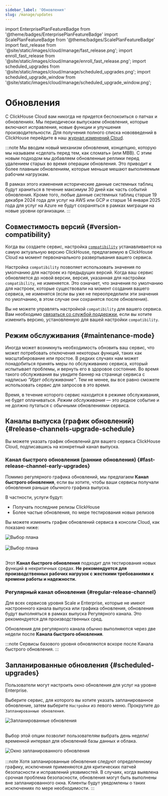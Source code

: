 ```yaml
---
sidebar_label: 'Обновления'
slug: /manage/updates
---
```


import EnterprisePlanFeatureBadge from '@theme/badges/EnterprisePlanFeatureBadge'
import ScalePlanFeatureBadge from '@theme/badges/ScalePlanFeatureBadge'
import fast_release from '@site/static/images/cloud/manage/fast_release.png';
import enroll_fast_release from '@site/static/images/cloud/manage/enroll_fast_release.png';
import scheduled_upgrades from '@site/static/images/cloud/manage/scheduled_upgrades.png';
import scheduled_upgrade_window from '@site/static/images/cloud/manage/scheduled_upgrade_window.png';


# Обновления

С ClickHouse Cloud вам никогда не придется беспокоиться о патчах и обновлениях. Мы периодически выпускаем обновления, которые включают исправления, новые функции и улучшения производительности. Для получения полного списка нововведений в ClickHouse перейдите в наш [журнал изменений Cloud](/cloud/reference/changelog.md).

:::note
Мы вводим новый механизм обновления, концепцию, которую мы называем «сделать перед тем, как сломать» (или MBB). С этим новым подходом мы добавляем обновленные реплики перед удалением старых во время операции обновления. Это приводит к более плавным обновлениям, которые меньше мешают выполняемым рабочим нагрузкам.

В рамках этого изменения исторические данные системных таблиц будут храниться в течение максимум 30 дней как часть событий обновления. Кроме того, любые данные системных таблиц старше 19 декабря 2024 года для услуг на AWS или GCP и старше 14 января 2025 года для услуг на Azure не будут сохраняться в рамках миграции на новые уровни организации.
:::

## Совместимость версий {#version-compatibility}

Когда вы создаете сервис, настройка [`compatibility`](/operations/settings/settings#compatibility) устанавливается на самую актуальную версию ClickHouse, предлагаемую в ClickHouse Cloud на момент первоначального развертывания вашего сервиса.

Настройка `compatibility` позволяет использовать значения по умолчанию для настроек из предыдущих версий. Когда ваш сервис обновляется до новой версии, версия, указанная для настройки `compatibility`, не изменяется. Это означает, что значения по умолчанию для настроек, которые существовали на момент создания вашего сервиса, не изменятся (если вы уже не переопределили эти значения по умолчанию, в этом случае они сохранятся после обновления).

Вы не можете управлять настройкой `compatibility` для вашего сервиса. Вам необходимо [связаться со службой поддержки](https://clickhouse.com/support/program), если вы хотите изменить версию, установленную для вашей настройки `compatibility`.

## Режим обслуживания {#maintenance-mode}

Иногда может возникнуть необходимость обновить ваш сервис, что может потребовать отключения некоторых функций, таких как масштабирование или простое. В редких случаях нам может понадобиться принять меры по обслуживанию сервиса, который испытывает проблемы, и вернуть его в здоровое состояние. Во время такого обслуживания вы увидите баннер на странице сервиса с надписью _"Идет обслуживание"_. Тем не менее, вы все равно сможете использовать сервис для запросов в это время.

Время, в течение которого сервис находится в режиме обслуживания, не будет оплачиваться. _Режим обслуживания_ — это редкое событие и не должно путаться с обычными обновлениями сервиса.

## Каналы выпуска (график обновлений) {#release-channels-upgrade-schedule}

Вы можете указать график обновлений для вашего сервиса ClickHouse Cloud, подписавшись на конкретный канал выпуска.

### Канал быстрого обновления (ранние обновления) {#fast-release-channel-early-upgrades}

<ScalePlanFeatureBadge feature="Канал быстрого обновления"/>

Помимо регулярного графика обновлений, мы предлагаем **Канал быстрого обновления**, если вы хотите, чтобы ваши сервисы получали обновления раньше обычного графика выпуска.

В частности, услуги будут:

- Получать последние релизы ClickHouse
- Более частые обновления, по мере тестирования новых релизов

Вы можете изменить график обновлений сервиса в консоли Cloud, как показано ниже:

<div class="eighty-percent">
    <img alt="Выбор плана" src={fast_release} />
</div>
<br/>

<div class="eighty-percent">
    <img alt="Выбор плана" src={enroll_fast_release} />
</div>
<br/>

Этот **Канал быстрого обновления** подходит для тестирования новых функций в некритичных средах. **Не рекомендуется для производственных рабочих нагрузок с жесткими требованиями к времени работы и надежности.**

### Регулярный канал обновления {#regular-release-channel}

Для всех сервисов уровня Scale и Enterprise, которые не имеют настроенного канала выпуска или графика обновления, обновления будут выполняться в рамках выпуска Регулярного канала. Это рекомендуется для производственных сред.

Обновления для регулярного канала обычно выполняются через две недели после **Канала быстрого обновления**.

:::note
Сервисы базового уровня обновляются вскоре после Канала быстрого обновления.
:::

## Запланированные обновления {#scheduled-upgrades}

<EnterprisePlanFeatureBadge feature="Запланированные обновления" linking_verb_are="true"/>

Пользователи могут настроить окно обновления для услуг на уровне Enterprise.

Выберите сервис, для которого вы хотите указать запланированное обновление, затем выберите `Настройки` из левого меню. Прокрутите до `Запланированные обновления`.

<div class="eighty-percent">
    <img alt="Запланированные обновления" src={scheduled_upgrades} />
</div>
<br/>

Выбор этой опции позволит пользователям выбрать день недели/временной интервал для обновлений базы данных и облака.

<div class="eighty-percent">
    <img alt="Окно запланированного обновления" src={scheduled_upgrade_window} />
</div>
<br/>
:::note
Хотя запланированные обновления следуют определенному графику, исключения применяются для критических патчей безопасности и исправлений уязвимостей. В случаях, когда выявлена срочная проблема безопасности, обновления могут быть выполнены вне запланированного окна. Клиенты будут уведомлены о таких исключениях по мере необходимости.
:::

